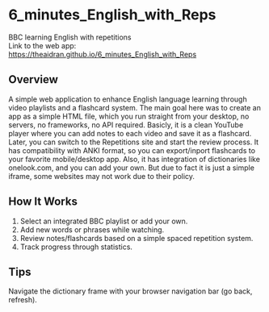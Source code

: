 # 6_minutes_English_with_Reps
BBC learning English with repetitions  
Link to the web app: https://theaidran.github.io/6_minutes_English_with_Reps

## Overview
A simple web application to enhance English language learning through video playlists and a flashcard system.
The main goal here was to create an app as a simple HTML file, which you run straight from your desktop, no servers, no frameworks, no API required.
Basicly, it is a clean YouTube player where you can add notes to each video and save it as a flashcard. Later, you can switch to the Repetitions site and start the review process.
It has compatibility with ANKI format, so you can export/inport flashcards to your favorite mobile/desktop app.
Also, it has integration of dictionaries like onelook.com, and you can add your own. But due to fact it is just a simple iframe, some websites may not work due to their policy.  

## How It Works
1. Select an integrated BBC playlist or add your own.
2. Add new words or phrases while watching.
3. Review notes/flashcards based on a simple spaced repetition system.
4. Track progress through statistics.

## Tips
Navigate the dictionary frame with your browser navigation bar (go back, refresh).
